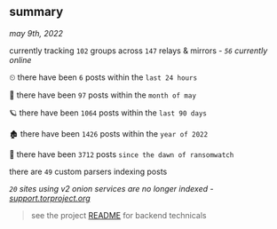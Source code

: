 
## summary
_may 9th, 2022_

currently tracking `102` groups across `147` relays & mirrors - _`56` currently online_

⏲ there have been `6` posts within the `last 24 hours`

🦈 there have been `97` posts within the `month of may`

🪐 there have been `1064` posts within the `last 90 days`

🏚 there have been `1426` posts within the `year of 2022`

🦕 there have been `3712` posts `since the dawn of ransomwatch`

there are `49` custom parsers indexing posts

_`20` sites using v2 onion services are no longer indexed - [support.torproject.org](https://support.torproject.org/onionservices/v2-deprecation/)_

> see the project [README](https://github.com/thetanz/ransomwatch#ransomwatch--) for backend technicals
